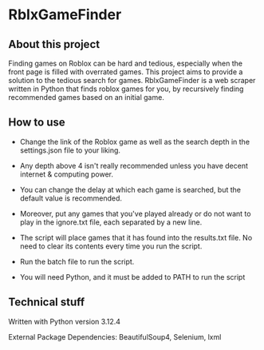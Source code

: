 # RblxGameFinder

## About this project

Finding games on Roblox can be hard and tedious, especially when the front page is filled with overrated games. This project aims to provide a solution to the tedious search for games. RblxGameFinder is a web scraper written in Python that finds roblox games for you, by recursively finding recommended games based on an initial game.

## How to use
- Change the link of the Roblox game as well as the search depth in the settings.json file to your liking.

- Any depth above 4 isn't really recommended unless you have decent internet & computing power.

- You can change the delay at which each game is searched, but the default value is recommended.

- Moreover, put any games that you've played already or do not want to play in the ignore.txt file, each separated by a new line.

- The script will place games that it has found into the results.txt file. No need to clear its contents every time you run the script.

- Run the batch file to run the script.

- You will need Python, and it must be added to PATH to run the script

## Technical stuff
Written with Python version 3.12.4

External Package Dependencies: BeautifulSoup4, Selenium, lxml 
